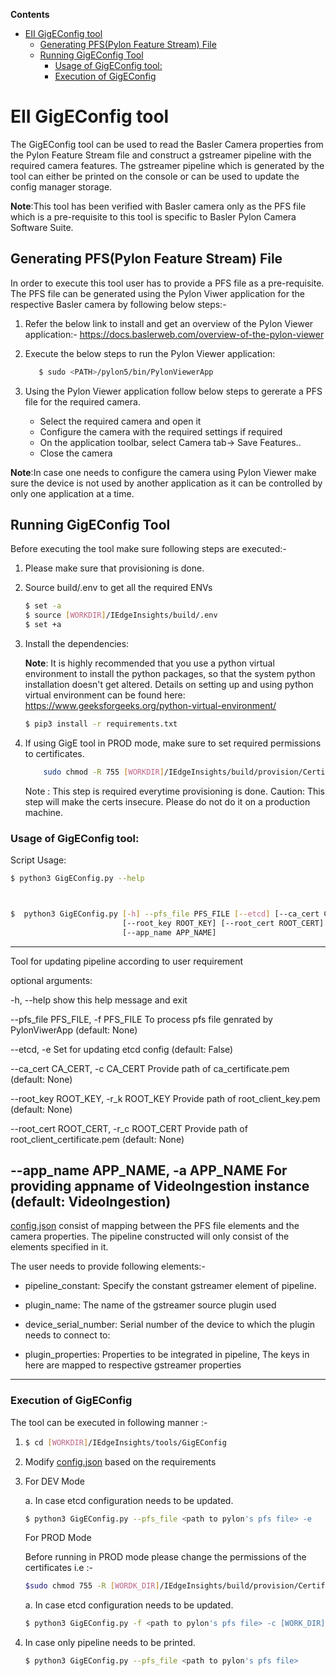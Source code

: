 **Contents**

- [EII GigEConfig tool](#eii-gigeconfig-tool)
  - [Generating PFS(Pylon Feature Stream) File](#generating-pfspylon-feature-stream-file)
  - [Running GigEConfig Tool](#running-gigeconfig-tool)
    - [Usage of GigEConfig tool:](#usage-of-gigeconfig-tool)
    - [Execution of GigEConfig](#execution-of-gigeconfig)

# EII GigEConfig tool


The GigEConfig tool can be used to read the Basler Camera properties from the Pylon Feature Stream file and construct a gstreamer pipeline with the required camera features. The gstreamer pipeline which is generated by the tool can either be printed on the console or can be used to update the config manager storage.

**Note**:This tool has been verified with Basler camera only as the PFS file which is a pre-requisite to this tool is specific to Basler Pylon Camera Software Suite.

## Generating PFS(Pylon Feature Stream) File

In order to execute this tool user has to provide a PFS file as a pre-requisite. The PFS file can be generated using the Pylon Viwer application for the respective Basler camera by following below steps:-

1.  Refer the below link to install and get an overview of the Pylon Viewer application:-
    https://docs.baslerweb.com/overview-of-the-pylon-viewer

2. Execute the below steps to run the Pylon Viewer application:

   ```sh
      $ sudo <PATH>/pylon5/bin/PylonViewerApp
   ```

3. Using the Pylon Viewer application follow below steps to gererate a PFS file for the required camera.

   * Select the required camera and open it
   * Configure the camera  with the required settings if required
   * On the application toolbar, select Camera tab-> Save Features..
   * Close the camera

**Note**:In case one needs to configure the camera using Pylon Viewer make sure the device is not used by another application as it can be controlled by only one application at a time.

## Running GigEConfig Tool

Before executing the tool make sure following steps are executed:-

1. Please make sure that provisioning is done.

2. Source build/.env to get all the required ENVs

    ```sh
    $ set -a
    $ source [WORKDIR]/IEdgeInsights/build/.env
    $ set +a
    ```
3. Install the dependencies:

    **Note**: It is highly recommended that you use a python virtual environment to
    install the python packages, so that the system python installation doesn't
    get altered. Details on setting up and using python virtual environment can
    be found here: https://www.geeksforgeeks.org/python-virtual-environment/

    ```sh
    $ pip3 install -r requirements.txt
    ```
4. If using GigE tool in PROD mode, make sure to set required permissions to certificates.

    ```sh
        sudo chmod -R 755 [WORKDIR]/IEdgeInsights/build/provision/Certificates
    ```
    Note : This step is required everytime provisioning is done.
    Caution: This step will make the certs insecure. Please do not do it on a production machine.

### Usage of GigEConfig tool:

Script Usage:

```sh
$ python3 GigEConfig.py --help



$  python3 GigEConfig.py [-h] --pfs_file PFS_FILE [--etcd] [--ca_cert CA_CERT]
                         [--root_key ROOT_KEY] [--root_cert ROOT_CERT]
                         [--app_name APP_NAME]
```
----
Tool for updating pipeline according to user requirement

optional arguments:

  -h, --help            show this help message and exit

  --pfs_file PFS_FILE, -f PFS_FILE
                        To process pfs file genrated by PylonViwerApp (default: None)

  --etcd, -e            Set for updating etcd config (default: False)

  --ca_cert CA_CERT, -c CA_CERT
                        Provide path of ca_certificate.pem (default: None)

  --root_key ROOT_KEY, -r_k ROOT_KEY
                        Provide path of root_client_key.pem (default: None)

  --root_cert ROOT_CERT, -r_c ROOT_CERT
                        Provide path of root_client_certificate.pem (default: None)

  --app_name APP_NAME, -a APP_NAME
                        For providing appname of VideoIngestion instance (default: VideoIngestion)
----
[config.json](config.json) consist of mapping between the PFS file elements and the camera properties. The pipeline constructed will only consist of the elements specified in it.

The user needs to provide following elements:-

* pipeline_constant: Specify the constant gstreamer element of pipeline.

* plugin_name: The name of the gstreamer source plugin used

* device_serial_number: Serial number of the device to which the plugin needs to connect to:

* plugin_properties: Properties to be integrated in pipeline, The keys in here are mapped to respective gstreamer properties
----

### Execution of GigEConfig

The tool can be executed in following manner :-

1. ```sh
   $ cd [WORKDIR]/IEdgeInsights/tools/GigEConfig
   ```

2. Modify [config.json](config.json) based on the requirements


3. For DEV Mode

    a. In case etcd configuration needs to be updated.

    ```sh
    $ python3 GigEConfig.py --pfs_file <path to pylon's pfs file> -e
    ```
    For PROD Mode

    Before running in PROD mode please change the permissions of the certificates i.e :-

    ```sh
    $sudo chmod 755 -R [WORDK_DIR]/IEdgeInsights/build/provision/Certificates
    ```

    a. In case etcd configuration needs to be updated.

    ```sh
    $ python3 GigEConfig.py -f <path to pylon's pfs file> -c [WORK_DIR]/IEdgeInsights/build/provision/Certificates/ca/ca_certificate.pem -r_k [WORK_DIR]/IEdgeInsights/build/provision/Certificates/root/root_client_key.pem -r_c [WORK_DIR]IEdgeInsights/build/provision/Certificates/root/root_client_certificate.pem -e
    ```
4. In case only pipeline needs to be printed.

    ```sh
    $ python3 GigEConfig.py --pfs_file <path to pylon's pfs file>
    ```
